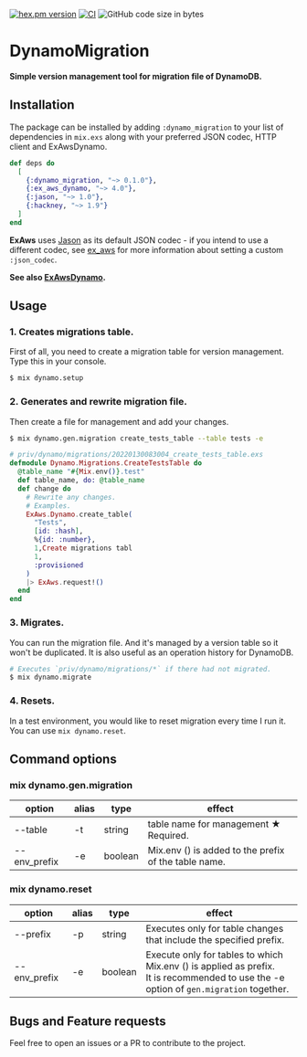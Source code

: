 <!-- @format -->

[![hex.pm version](https://img.shields.io/hexpm/v/dynamo_migration.svg)](https://hex.pm/packages/dynamo_migration)
[![CI](https://github.com/tashirosota/dynamo_migration/actions/workflows/ci.yml/badge.svg)](https://github.com/tashirosota/dynamo_migration/actions/workflows/ci.yml)
![GitHub code size in bytes](https://img.shields.io/github/languages/code-size/tashirosota/dynamo_migration)

# DynamoMigration

**Simple version management tool for migration file of DynamoDB.**

## Installation

The package can be installed by adding `:dynamo_migration` to your list of dependencies in `mix.exs` along with your preferred JSON codec, HTTP client and ExAwsDynamo.

```elixir
def deps do
  [
    {:dynamo_migration, "~> 0.1.0"},
    {:ex_aws_dynamo, "~> 4.0"},
    {:jason, "~> 1.0"},
    {:hackney, "~> 1.9"}
  ]
end
```

**ExAws** uses [Jason](https://github.com/michalmuskala/jason) as its default JSON codec - if you intend to use a different codec, see [ex_aws](https://github.com/ex-aws/ex_aws) for more information about setting a custom `:json_codec`.

**See also [ExAwsDynamo](https://hexdocs.pm/ex_aws_dynamo).**

## Usage

### 1. Creates migrations table.

First of all, you need to create a migration table for version management.
Type this in your console.

```sh
$ mix dynamo.setup
```

### 2. Generates and rewrite migration file.

Then create a file for management and add your changes.

```sh
$ mix dynamo.gen.migration create_tests_table --table tests -e
```

```elixir
# priv/dynamo/migrations/20220130083004_create_tests_table.exs
defmodule Dynamo.Migrations.CreateTestsTable do
  @table_name "#{Mix.env()}.test"
  def table_name, do: @table_name
  def change do
    # Rewrite any changes.
    # Examples.
    ExAws.Dynamo.create_table(
      "Tests",
      [id: :hash],
      %{id: :number},
      1,Create migrations tabl
      1,
      :provisioned
    )
    |> ExAws.request!()
  end
end
```

### 3. Migrates.

You can run the migration file.
And it's managed by a version table so it won't be duplicated.
It is also useful as an operation history for DynamoDB.

```bash
# Executes `priv/dynamo/migrations/*` if there had not migrated.
$ mix dynamo.migrate
```

### 4. Resets.

In a test environment, you would like to reset migration every time I run it.
You can use `mix dynamo.reset`.

## Command options

### mix dynamo.gen.migration

| option       | alias | type    | effect                                               |
| ------------ | ----- | ------- | ---------------------------------------------------- |
| --table      | -t    | string  | table name for management ★ Required.                |
| --env_prefix | -e    | boolean | Mix.env () is added to the prefix of the table name. |

### mix dynamo.reset

| option       | alias | type    | effect                                                                                                                                    |
| ------------ | ----- | ------- | ----------------------------------------------------------------------------------------------------------------------------------------- |
| --prefix     | -p    | string  | Executes only for table changes that include the specified prefix.                                                                        |
| --env_prefix | -e    | boolean | Execute only for tables to which Mix.env () is applied as prefix.</br>It is recommended to use the -e option of `gen.migration` together. |

## Bugs and Feature requests

Feel free to open an issues or a PR to contribute to the project.
